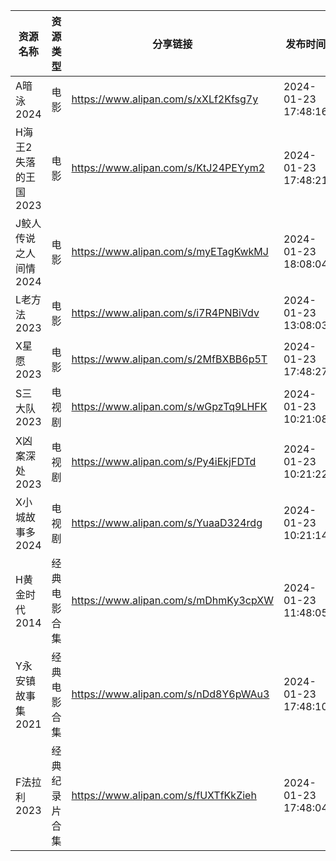 | 资源名称          | 资源类型    | 分享链接                                 | 发布时间                |
| ------------- | ------- | ------------------------------------ | ------------------- |
| A暗泳2024       | 电影      | https://www.alipan.com/s/xXLf2Kfsg7y | 2024-01-23 17:48:16 |
| H海王2失落的王国2023 | 电影      | https://www.alipan.com/s/KtJ24PEYym2 | 2024-01-23 17:48:21 |
| J鲛人传说之人间情2024 | 电影      | https://www.alipan.com/s/myETagKwkMJ | 2024-01-23 18:08:04 |
| L老方法2023      | 电影      | https://www.alipan.com/s/i7R4PNBiVdv | 2024-01-23 13:08:03 |
| X星愿2023       | 电影      | https://www.alipan.com/s/2MfBXBB6p5T | 2024-01-23 17:48:27 |
| S三大队2023      | 电视剧     | https://www.alipan.com/s/wGpzTq9LHFK | 2024-01-23 10:21:08 |
| X凶案深处2023     | 电视剧     | https://www.alipan.com/s/Py4iEkjFDTd | 2024-01-23 10:21:22 |
| X小城故事多2024    | 电视剧     | https://www.alipan.com/s/YuaaD324rdg | 2024-01-23 10:21:14 |
| H黄金时代2014     | 经典电影合集  | https://www.alipan.com/s/mDhmKy3cpXW | 2024-01-23 11:48:05 |
| Y永安镇故事集2021   | 经典电影合集  | https://www.alipan.com/s/nDd8Y6pWAu3 | 2024-01-23 17:48:10 |
| F法拉利2023      | 经典纪录片合集 | https://www.alipan.com/s/fUXTfKkZieh | 2024-01-23 17:48:04 |
